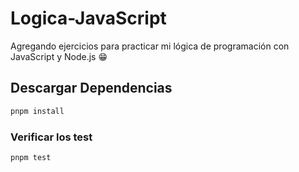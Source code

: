 # Logica-JavaScript

Agregando ejercicios para practicar mi lógica de programación con JavaScript y Node.js 😁

## Descargar Dependencias

```bash
pnpm install
```

### Verificar los test

```bash
pnpm test
```
